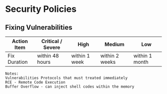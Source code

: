 # Security Policies 

## Fixing Vulnerabilities

| Action Item  | Critical / Severe | High          | Medium         | Low            |
|--------------|-------------------|---------------|----------------|----------------|
| Fix Duration | within 48 hours   | within 1 week | within 2 weeks | within 1 month |


```
Notes:
Vulnerabilities Protocols that must treated immediately  
RCE - Remote Code Execution
Buffer Overflow - can inject shell codes within the memory
```
